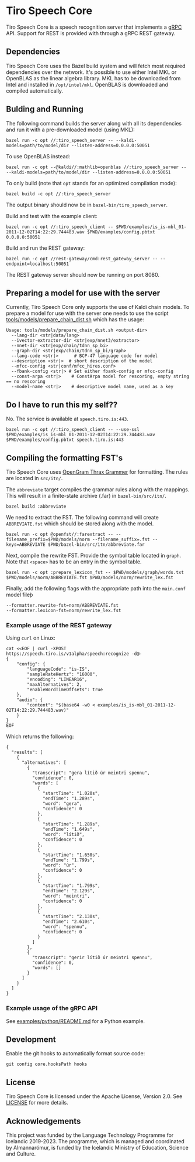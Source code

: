 # Tiro Speech Core

Tiro Speech Core is a speech recognition server that implements a
[gRPC](./proto/tiro/speech/v1alpha/speech.proto) API. Support for REST is
provided with through a gRPC REST gateway.

## Dependencies

Tiro Speech Core uses the Bazel build system and will fetch most required
dependencies over the network. It's possible to use either Intel MKL or OpenBLAS
as the linear algebra library. MKL has to be downloaded from Intel and installed
in `/opt/intel/mkl`. OpenBLAS is downloaded and compiled automatically.

## Bulding and Running

The following command builds the server along with all its dependencies and run
it with a pre-downloaded model (using MKL):

    bazel run -c opt //:tiro_speech_server -- --kaldi-models=path/to/model/dir --listen-address=0.0.0.0:50051

To use OpenBLAS instead:

    bazel run -c opt --@kaldi//:mathlib=openblas //:tiro_speech_server -- --kaldi-models=path/to/model/dir --listen-address=0.0.0.0:50051

To only build (note that `opt` stands for an optimized compilation mode):

    bazel build -c opt //:tiro_speech_server

The output binary should now be in `bazel-bin/tiro_speech_server`.

Build and test with the example client:

    bazel run -c opt //:tiro_speech_client -- $PWD/examples/is_is-mbl_01-2011-12-02T14:22:29.744483.wav $PWD/examples/config.pbtxt 0.0.0.0:50051

Build and run the REST gateway:

    bazel run -c opt //rest-gateway/cmd:rest_gateway_server -- --endpoint=localhost:50051

The REST gateway server should now be running on port 8080.

## Preparing a model for use with the server

Currently, Tiro Speech Core only supports the use of Kaldi chain models. To
prepare a model for use with the server one needs to use the script
[tools/models/prepare_chain_dist.sh](tools/models/prepare_chain_dist.sh) which
has the usage:

    Usage: tools/models/prepare_chain_dist.sh <output-dir>
      --lang-dir <str|data/lang>
      --ivector-extractor-dir <str|exp/nnet3/extractor>
      --nnet-dir <str|exp/chain/tdnn_sp_bi>
      --graph-dir <str|exp/chain/tdnn_sp_bi/graph>
      --lang-code <str|>      # BCP-47 language code for model
      --description <str|>  # short description of the model
      --mfcc-config <str|conf/mfcc_hires.conf>
      --fbank-config <str|> # Set either fbank-config or mfcc-config
      --const-arpa <str|>    # ConstArpa model for rescoring, empty string == no rescoring
      --model-name <str|>    # descriptive model name, used as a key


## Do I have to run this my self??

No. The service is available at `speech.tiro.is:443`.

    bazel run -c opt //:tiro_speech_client -- --use-ssl $PWD/examples/is_is-mbl_01-2011-12-02T14:22:29.744483.wav $PWD/examples/config.pbtxt speech.tiro.is:443

## Compiling the formatting FST's
Tiro Speech Core uses [OpenGram Thrax Grammer](https://www.openfst.org/twiki/bin/view/GRM/Thrax) for formatting. The rules are located in `src/itn/`. 

The `abbreviate` target compiles the grammar rules along with the mappings. This will result in a finite-state archive (.far) in `bazel-bin/src/itn/`. 

    bazel build :abbreviate

We need to extract the FST. The following command will create `ABBREVIATE.fst` which should be stored along with the model. 

    bazel run -c opt @openfst//:farextract -- --filename_prefix=$PWD/models/norm --filename_suffix=.fst --keys=ABBREVIATE $PWD/bazel-bin/src/itn/abbreviate.far 

Next, compile the rewrite FST. Provide the symbol table located in `graph`. Note that `<space>` has to be an entry in the symbol table. 
    
    bazel run -c opt :prepare_lexicon_fst -- $PWD/models/graph/words.txt $PWD/models/norm/ABBREVIATE.fst $PWD/models/norm/rewrite_lex.fst

Finally, add the following flags with the appropriate path into the `main.conf` model fileþ 

    --formatter.rewrite-fst=norm/ABBREVIATE.fst
    --formatter.lexicon-fst=norm/rewrite_lex.fst


### Example usage of the REST gateway

Using `curl` on Linux:

    cat <<EOF | curl -XPOST https://speech.tiro.is/v1alpha/speech:recognize -d@-
    {
        "config": {
            "languageCode": "is-IS",
            "sampleRateHertz": "16000",
            "encoding": "LINEAR16",
            "maxAlternatives": 2,
            "enableWordTimeOffsets": true
        },
        "audio": {
            "content": "$(base64 -w0 < examples/is_is-mbl_01-2011-12-02T14:22:29.744483.wav)"
        }
    }
    EOF

Which returns the following:

    {
      "results": [
        {
          "alternatives": [
            {
              "transcript": "gera lítið úr meintri spennu",
              "confidence": 0,
              "words": [
                {
                  "startTime": "1.020s",
                  "endTime": "1.289s",
                  "word": "gera",
                  "confidence": 0
                },
                {
                  "startTime": "1.289s",
                  "endTime": "1.649s",
                  "word": "lítið",
                  "confidence": 0
                },
                {
                  "startTime": "1.650s",
                  "endTime": "1.799s",
                  "word": "úr",
                  "confidence": 0
                },
                {
                  "startTime": "1.799s",
                  "endTime": "2.129s",
                  "word": "meintri",
                  "confidence": 0
                },
                {
                  "startTime": "2.130s",
                  "endTime": "2.610s",
                  "word": "spennu",
                  "confidence": 0
                }
              ]
            },
            {
              "transcript": "gerir lítið úr meintri spennu",
              "confidence": 0,
              "words": []
            }
          ]
        }
      ]
    }

### Example usage of the gRPC API 

See [examples/python/README.md](examples/python/README.md) for a Python example.

## Development

Enable the git hooks to automatically format source code:

    git config core.hooksPath hooks

## License

Tiro Speech Core is licensed under the Apache License, Version 2.0. See
[LICENSE](LICENSE) for more details.

## Acknowledgements

This project was funded by the Language Technology Programme for Icelandic
2019-2023. The programme, which is managed and coordinated by Almannarómur, is
funded by the Icelandic Ministry of Education, Science and Culture.
